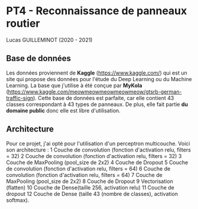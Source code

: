 # PT4 - Reconnaissance de panneaux routier
Lucas GUILLEMINOT (2020 - 2021)


## Base de données
Les données proviennent de __Kaggle__ (https://www.kaggle.com/) qui est un site qui propose des données pour l'étude du Deep Learning ou du Machine Learning. La base que j'utilise à été conçue par __MyKola__ (https://www.kaggle.com/meowmeowmeowmeowmeow/gtsrb-german-traffic-sign).
Cette base de données est parfaite, car elle contient 43 classes correspondant à 43 types de panneaux. De plus, elle fait partie __du domaine public__ donc elle est libre d'utilisation.

## Architecture
Pour ce projet, j'ai opté pour l'utilisation d'un perceptron multicouche. Voici son architecture : 
1 Couche de convolution (fonction d'activation relu, filters = 32)
2 Couche de convolution (fonction d'activation relu,  filters = 32)
3 Couche de MaxPooling (pool_size de 2x2)
4 Couche de Dropout
5 Couche de convolution (fonction d'activation relu,  filters = 64)
6 Couche de convolution (fonction d'activation relu,  filters = 64)
7 Couche de MaxPooling (pool_size de 2x2)
8 Couche de Dropout
9 Vectorisation (flatten)
10 Couche de Dense(taille 256, activation relu)
11 Couche de dropout
12 Couche de Dense (taille 43 (nombre de classes), activation softmax).

